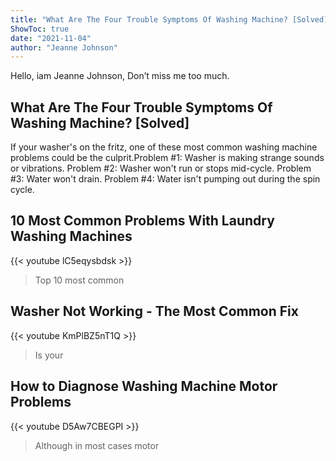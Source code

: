 ```yaml
---
title: "What Are The Four Trouble Symptoms Of Washing Machine? [Solved]"
ShowToc: true 
date: "2021-11-04"
author: "Jeanne Johnson" 
---
```


Hello, iam Jeanne Johnson, Don’t miss me too much.
## What Are The Four Trouble Symptoms Of Washing Machine? [Solved]
If your washer's on the fritz, one of these most common washing machine problems could be the culprit.Problem #1: Washer is making strange sounds or vibrations. 
 Problem #2: Washer won't run or stops mid-cycle. 
 Problem #3: Water won't drain. 
 Problem #4: Water isn't pumping out during the spin cycle.

## 10 Most Common Problems With Laundry Washing Machines
{{< youtube lC5eqysbdsk >}}
>Top 10 most common 

## Washer Not Working - The Most Common Fix
{{< youtube KmPlBZ5nT1Q >}}
>Is your 

## How to Diagnose Washing Machine Motor Problems
{{< youtube D5Aw7CBEGPI >}}
>Although in most cases motor 

